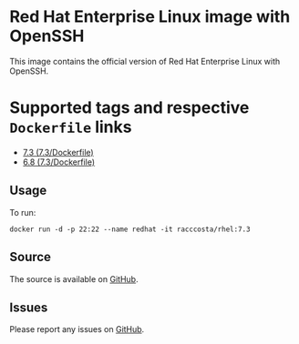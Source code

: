 # Red Hat Enterprise Linux image with OpenSSH

This image contains the official version of Red Hat Enterprise Linux with OpenSSH.


# Supported tags and respective `Dockerfile` links

-	[7.3 (7.3/Dockerfile)](https://github.com/racc-costa/dockerfiles/blob/master/rhel/Dockerfile)
-	[6.8 (7.3/Dockerfile)](https://github.com/racc-costa/dockerfiles/blob/master/rhel/Dockerfile)

## Usage


To run:

	docker run -d -p 22:22 --name redhat -it racccosta/rhel:7.3

## Source

The source is available on [GitHub](https://github.com/racc-costa/dockerfiles/tree/master/rhel).


## Issues

Please report any issues on [GitHub](https://github.com/racc-costa/dockerfiles/issues).
